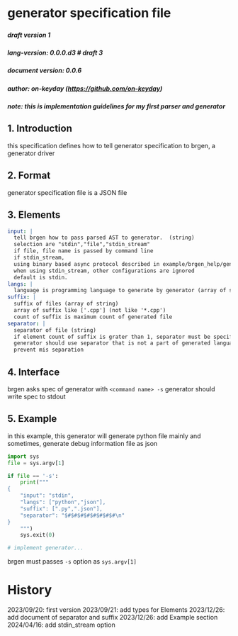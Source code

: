 # generator specification file

#####

##### draft version 1

##### lang-version: 0.0.0.d3 # draft 3

##### document version: 0.0.6

##### author: on-keyday (https://github.com/on-keyday)

##### note: this is implementation guidelines for my first parser and generator

## 1. Introduction

this specification defines how to tell generator specification to brgen, a generator driver

## 2. Format

generator specification file is a JSON file

## 3. Elements

```yaml
input: |
  tell brgen how to pass parsed AST to generator.  (string)
  selection are "stdin","file","stdin_stream"
  if file, file name is passed by command line
  if stdin_stream, 
  using binary based async protocol described in example/brgen_help/generator.bgn. 
  when using stdin_stream, other configurations are ignored
  default is stdin.
langs: |
  language is programming language to generate by generator (array of string)
suffix: |
  suffix of files (array of string)
  array of suffix like ['.cpp'] (not like '*.cpp')
  count of suffix is maximum count of generated file
separator: |
  separator of file (string)
  if element count of suffix is grater than 1, separator must be specified
  generator should use separator that is not a part of generated language to
  prevent mis separation
```

## 4. Interface

brgen asks spec of generator with `<command name> -s`
generator should write spec to stdout

## 5. Example

in this example, this generator will generate python file mainly and
sometimes, generate debug information file as json

```python
import sys
file = sys.argv[1]

if file == '-s':
    print("""
{
    "input": "stdin",
    "langs": ["python","json"],
    "suffix": [".py",".json"],
    "separator": "$#$#$#$#$#$#$#$#\n"
}
    """)
    sys.exit(0)

# implement generator...
```

brgen must passes `-s` option as `sys.argv[1]`

# History

2023/09/20: first version
2023/09/21: add types for Elements
2023/12/26: add document of separator and suffix
2023/12/26: add Example section
2024/04/16: add stdin_stream option
